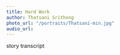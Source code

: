 ```yaml
---
title: Hard Work
author: Thatsani Srithong
photo_url: "/portraits/Thatsani-min.jpg"
audio_url:
---
```


story transcript